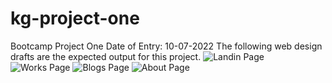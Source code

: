 # kg-project-one
Bootcamp Project One
 Date of Entry: 10-07-2022
 The following web design drafts are the expected output for this project.
 ![Landin Page](https://user-images.githubusercontent.com/91439231/194537454-781a11e3-8648-47b7-b494-363dee1be0b1.png)
![Works Page](https://user-images.githubusercontent.com/91439231/194537497-98c9cfa4-9321-4188-a9cb-77a80bc11e14.png)
![Blogs Page](https://user-images.githubusercontent.com/91439231/194537514-c1d181d5-c5b9-4514-99ca-87471261e125.png)
![About Page](https://user-images.githubusercontent.com/91439231/194537524-c4a44d7d-778f-4565-8341-41c4530dc4e9.png)
